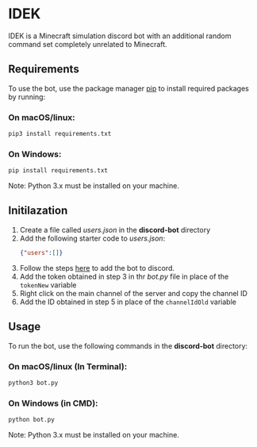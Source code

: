 # IDEK

IDEK is a Minecraft simulation discord bot with an additional random command set completely unrelated to Minecraft.

## Requirements

To use the bot, use the  package manager [pip](https://pip.pypa.io/en/stable/) to install required packages by running:

### On macOS/linux: 
```bash
pip3 install requirements.txt
```
### On Windows: 
```bash
pip install requirements.txt
```
Note: Python 3.x must be installed on your machine.

## Initilazation

1. Create a file called *users.json* in the **discord-bot** directory
2. Add the following starter code to *users.json*:
   ``` json
   {"users":[]}
   ```
3. Follow the steps [here](https://discordpy.readthedocs.io/en/stable/discord.html) to add the bot to discord.
4. Add the token obtained in step 3 in thr *bot.py* file in place of the  ```tokenNew``` variable
5. Right click on the main channel of the server and copy the channel ID
6. Add the ID obtained in step 5 in place of the ```channelIdOld``` variable

## Usage

To run the bot, use the following commands in the **discord-bot** directory:
### On macOS/linux (In Terminal): 
```bash
python3 bot.py
```
### On Windows (in CMD): 
```bash
python bot.py
```
Note: Python 3.x must be installed on your machine.

